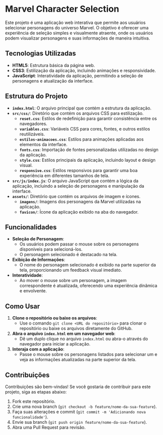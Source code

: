 # Marvel Character Selection

Este projeto é uma aplicação web interativa que permite aos usuários selecionar personagens do universo Marvel. O objetivo é oferecer uma experiência de seleção simples e visualmente atraente, onde os usuários podem visualizar personagens e suas informações de maneira intuitiva.

## Tecnologias Utilizadas

- **HTML5**: Estrutura básica da página web.
- **CSS3**: Estilização da aplicação, incluindo animações e responsividade.
- **JavaScript**: Interatividade da aplicação, permitindo a seleção de personagens e atualização da interface.

## Estrutura do Projeto

- **`index.html`**: O arquivo principal que contém a estrutura da aplicação.
- **`src/css/`**: Diretório que contém os arquivos CSS para estilização.
  - **`reset.css`**: Estilos de redefinição para garantir consistência entre os navegadores.
  - **`variables.css`**: Variáveis CSS para cores, fontes, e outros estilos reutilizáveis.
  - **`estilos-animacoes.css`**: Estilos para animações aplicadas aos elementos da interface.
  - **`fonts.css`**: Importação de fontes personalizadas utilizadas no design da aplicação.
  - **`style.css`**: Estilos principais da aplicação, incluindo layout e design visual.
  - **`responsive.css`**: Estilos responsivos para garantir uma boa experiência em diferentes tamanhos de tela.
- **`src/js/index.js`**: O arquivo JavaScript que contém a lógica da aplicação, incluindo a seleção de personagens e manipulação da interface.
- **`assets/`**: Diretório que contém os arquivos de imagem e ícones.
  - **`imagens/`**: Imagens dos personagens da Marvel utilizadas na aplicação.
  - **`favicon/`**: Ícone da aplicação exibido na aba do navegador.

## Funcionalidades

- **Seleção de Personagem**: 
  - Os usuários podem passar o mouse sobre os personagens disponíveis para selecioná-los.
  - O personagem selecionado é destacado na tela.
- **Exibição de Informações**:
  - O nome do personagem selecionado é exibido na parte superior da tela, proporcionando um feedback visual imediato.
- **Interatividade**: 
  - Ao mover o mouse sobre um personagem, a imagem correspondente é atualizada, oferecendo uma experiência dinâmica e envolvente.

## Como Usar

1. **Clone o repositório ou baixe os arquivos**:
   - Use o comando `git clone <URL do repositório>` para clonar o repositório ou baixe os arquivos diretamente do GitHub.
2. **Abra o arquivo `index.html` em um navegador web**:
   - Dê um duplo clique no arquivo `index.html` ou abra-o através do navegador para iniciar a aplicação.
3. **Interaja com a aplicação**:
   - Passe o mouse sobre os personagens listados para selecionar um e veja as informações atualizadas na parte superior da tela.

## Contribuições

Contribuições são bem-vindas! Se você gostaria de contribuir para este projeto, siga as etapas abaixo:

1. Fork este repositório.
2. Crie uma nova branch (`git checkout -b feature/nome-da-sua-feature`).
3. Faça suas alterações e commit (`git commit -m 'Adicionando nova funcionalidade'`).
4. Envie sua branch (`git push origin feature/nome-da-sua-feature`).
5. Abra uma Pull Request para revisão.